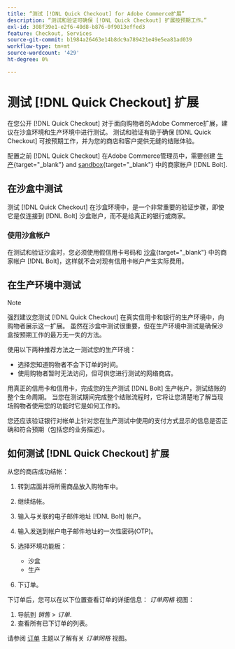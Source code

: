 ```yaml
---
title: “测试 [!DNL Quick Checkout] for Adobe Commerce扩展”
description: “测试和验证可确保 [!DNL Quick Checkout] 扩展按预期工作。”
exl-id: 308f39e1-e2f6-40d8-b876-0f9013effed3
feature: Checkout, Services
source-git-commit: b1984a26463e14b8dc9a789421e49e5ea81ad039
workflow-type: tm+mt
source-wordcount: '429'
ht-degree: 0%

---
```



# 测试 [!DNL Quick Checkout] 扩展

在您公开 [!DNL Quick Checkout] 对于面向购物者的Adobe Commerce扩展，建议在沙盒环境和生产环境中进行测试。 测试和验证有助于确保 [!DNL Quick Checkout] 可按预期工作，并为您的商店和客户提供无缝的结账体验。

配置之前 [!DNL Quick Checkout] 在Adobe Commerce管理员中，需要创建  [生产](https://merchant.bolt.com/register){target="_blank"} and [sandbox](https://merchant-sandbox.bolt.com/register){target="_blank"} 中的商家帐户 [!DNL Bolt].

## 在沙盒中测试

测试 [!DNL Quick Checkout] 在沙盒环境中，是一个非常重要的验证步骤，即使它是仅连接到 [!DNL Bolt] 沙盒账户，而不是给真正的银行或商家。

### 使用沙盒帐户

在测试和验证沙盒时，您必须使用假信用卡号码和 [沙盒](https://merchant-sandbox.bolt.com/register){target="_blank"} 中的商家帐户 [!DNL Bolt]，这样就不会对现有信用卡帐户产生实际费用。

## 在生产环境中测试

>[!NOTE]
>
> 强烈建议您测试 [!DNL Quick Checkout] 在真实信用卡和银行的生产环境中，向购物者展示这一扩展。 虽然在沙盒中测试很重要，但在生产环境中测试是确保沙盒按预期工作的最万无一失的方法。

使用以下两种推荐方法之一测试您的生产环境：

- 选择您知道购物者不会下订单的时间。
- 使用购物者暂时无法访问，但可供您进行测试的网络商店。

用真正的信用卡和信用卡，完成您的生产测试 [!DNL Bolt] 生产帐户，测试结账的整个生命周期。 当您在测试期间完成整个结账流程时，它将让您清楚地了解当现场购物者使用您的功能时它是如何工作的。

您还应该验证银行对帐单上针对您在生产测试中使用的支付方式显示的信息是否正确和符合预期（包括您的业务描述）。

## 如何测试 [!DNL Quick Checkout] 扩展

从您的商店成功结帐：

1. 转到店面并将所需商品放入购物车中。
1. 继续结帐。
1. 输入与关联的电子邮件地址 [!DNL Bolt] 帐户。
1. 输入发送到帐户电子邮件地址的一次性密码(OTP)。
1. 选择环境功能板：

   - 沙盒
   - 生产

1. 下订单。

下订单后，您可以在以下位置查看订单的详细信息： _订单网格_ 视图：

1. 导航到 _销售_ > _订单_.
1. 查看所有已下订单的列表。

请参阅 [订单](https://docs.magento.com/user-guide/sales/orders.html) 主题以了解有关 _订单网格_ 视图。
